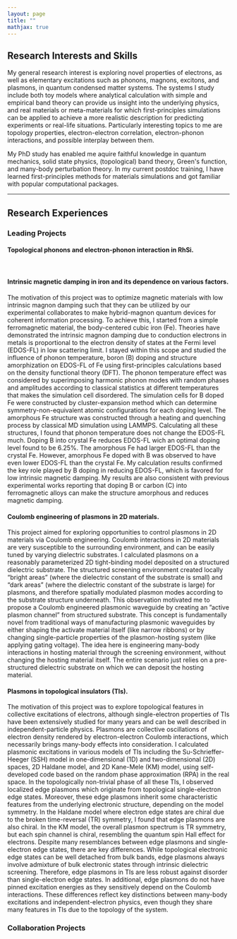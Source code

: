 ```yaml
---
layout: page
title: ""
mathjax: true
---
```


## Research Interests and Skills
My general research interest is exploring novel properties of electrons, as well as elementary excitations such as phonons, magnons, excitons, and plasmons, in quantum condensed matter systems. The systems I study include both toy models where analytical calculation with simple and empirical band theory can provide us insight into the underlying physics, and real materials or meta-materials for which first-principles simulations can be applied to achieve a more realistic description for predicting experiments or real-life situations. Particularly interesting topics to me are topology properties, electron-electron correlation, electron-phonon interactions, and possible interplay between them. 

My PhD study has enabled me aquire faithful knowledge in quantum mechanics, solid state physics, (topological) band theory, Green's function, and many-body perturbation theory. In my current postdoc training, I have learned first-principles methods for materials simulations and got familiar with popular computational packages. 

---

## Research Experiences
### Leading Projects
#### Topological phonons and electron-phonon interaction in RhSi. 
</br>
<!---
In this on-going project, I study phonon excitations and electron-phonon interaction in RhSi, using density functional perturbation theory implemented in Quantum ESPRESSO (QE) simulations package and Wannier interpolation as implemented in EPW code. RhSi is a uniquely interesting material which was reported to have topologically non-trivial
electronic structure and is believed to be very likely having topologically non-trivial phonons for its structural similarity to a family of topological phonon materials. From my calculated bulk phonon bands, I identify topologically nontrivial Weyl nodes at the Brillouin zone (BZ) center (Γ point) and corners (R point) with opposite chiralities, i.e. χ = 2 at Γ and χ = −2 at R. Due to ”bulk-boundary correspondence”, this feature implies the existence of topological surface phonon states that manifest as iso-frequency loops connecting the projections of Γ and R on the surface BZ. To confirm this, I calculate the band structure and phonon surface density of states of a slab model, and observe mig-gap phonon states that are highly localized on the surfaces of the slab. The dispersions of these topological phonons are chiral on two opposite surfaces. Moreover, I study electron-phonon (EP) coupling in this material and calculate the phonon self-energy, from which I find the coupling strength is particularly enhanced near phonon Weyl points. The underlying physics behind this is still in exploring. I am trying to understand whether the enhanced EP coupling is related to the non-trivial topology of electrons and phonons of RhSi. Furthermore, I plan to study EP interaction on surfaces as well using a slab model. To achieve this, I will try to use real-space format of wannierised EP coupling matrix from EPW code and then apply it to the slab model by Fourier transforming only the in-plane spatial dimension.
-->

#### Intrinsic magnetic damping in iron and its dependence on various factors. 
The motivation of this project was to optimize magnetic materials with low intrinsic magnon damping such that they can be utilized by our experimental collaborates to make hybrid-magnon quantum devices for coherent information processing. To achieve this, I started from a simple ferromagnetic material, the body-centered cubic iron (Fe). Theories have demonstrated the intrinsic magnon damping due to conduction electrons in metals is proportional to the electron density of states at the Fermi level (EDOS-FL) in low scattering limit. I stayed within this scope and studied the influence of phonon temperature, boron (B) doping and structure amorphization on EDOS-FL of Fe using first-principles calculations based on the density functional theory (DFT). The phonon temperature effect was considered by superimposing harmonic phonon modes with random phases and amplitudes according to classical statistics at different temperatures that makes the simulation cell disordered. The simulation cells for B doped Fe were constructed by cluster-expansion method which can determine symmetry-non-equivalent atomic configurations for each doping level. The amorphous Fe structure was constructed through a heating and quenching process by classical MD simulation using LAMMPS. Calculating all these structures, I found that phonon temperature does not change the EDOS-FL much. Doping B into crystal Fe reduces EDOS-FL wich an optimal doping level found to be 6.25%. The amorphous Fe had larger EDOS-FL than the crystal Fe. However, amorphous Fe doped with B was observed to have even lower EDOS-FL than the crystal Fe. My calculation results confirmed the key role played by B doping in reducing EDOS-FL, which is favored for low intrinsic magnetic damping. My results are also consistent with previous experimental works reporting that doping B or carbon (C) into ferromagnetic alloys can make the structure amorphous and reduces magnetic damping.
</br>

#### Coulomb engineering of plasmons in 2D materials. 
This project aimed for exploring opportunities to control plasmons in 2D materials via Coulomb engineering. Coulomb interactions in 2D materials are very susceptible to the surrounding environment, and can be easily tuned by varying dielectric substrates. I calculated plasmons on a reasonably parameterized 2D tight-binding model deposited on a structured dielectric substrate. The structured screening environment created locally “bright areas” (where the dielectric constant of the substrate is small) and “dark areas” (where the dielectric constant of the substrate is large) for plasmons, and therefore spatially modulated plasmon modes according to the substrate structure underneath. This observation motivated me to propose a Coulomb engineered plasmonic waveguide by creating an ”active plasmon channel” from structured substrate. This concept is fundamentally novel from traditional ways of manufacturing plasmonic waveguides by either shaping the activate material itself (like narrow ribbons) or by changing single-particle properties of the plasmon-hosting system (like applying gating voltage). The idea here is engineering many-body interactions in hosting material through the screening environment, without changing the hosting material itself. The entire scenario just relies on a pre-structured dielectric substrate on which we can deposit the hosting material.
</br>

#### Plasmons in topological insulators (TIs). 
The motivation of this project was to explore topological features in collective excitations of electrons, although single-electron properties of TIs have been extensively studied for many years and can be well described in independent-particle physics. Plasmons are collective oscillations of electron density rendered by electron-electron Coulomb interactions, which necessarily brings many-body effects into consideration. I calculated plasmonic excitations in various models of TIs including the Su-Schrieffer-Heeger (SSH) model in one-dimensional (1D) and two-dimensional (2D) spaces, 2D Haldane model, and 2D Kane-Mele (KM) model, using self-developed code based on the random phase approximation (RPA) in the real space. In the topologically non-trivial phase of all these TIs, I observed localized edge plasmons which originate from topological single-electron edge states. Moreover, these edge plasmons inherit some characteristic features from the underlying electronic structure, depending on the model symmetry. In the Haldane model where electron edge states are chiral due to the broken time-reversal (TR) symmetry, I found that edge plasmons are also chiral. In the KM model, the overall plasmon spectrum is TR symmetry, but each spin channel is chiral, resembling the quantum spin Hall effect for electrons. Despite many resemblances between edge plasmons and single-electron edge states, there are key differences. While topological electronic edge states can be well detached from bulk bands, edge plasmons always involve admixture of bulk electronic states through intrinsic dielectric screening. Therefore, edge plasmons in TIs are less robust against disorder than single-electron edge states. In additional, edge plasmons do not have pinned excitation energies as they sensitively depend on the Coulomb interactions. These differences reflect key distinctions between many-body excitations and independent-electron physics, even though they share many features in TIs due to the topology of the system.

### Collaboration Projects
